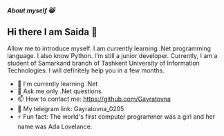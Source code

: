 ##### About myself 😸
## Hi there I am Saida 👋

Allow me to introduce myself. I am currently learning .Net programming language. I also know Python. I'm still a junior developer. 
Currently, I am a student of Samarkand branch of Tashkent University of Information Technologies. 
I will definitely help you in a few months.

- 🌱 I'm currently learning .Net
- 💬 Ask me only .Net questions.
- 📫 How to contact me: https://github.com/Gayratovna
- 📩 My telegram link: Gayratovna_0205
- ⚡ Fun fact: The world's first computer programmer was a girl and her name was Ada Lovelance.

